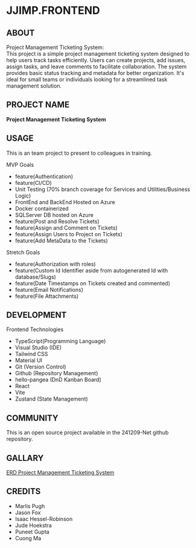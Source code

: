# JJIMP.FRONTEND

## ABOUT

Project Management Ticketing System:  
This project is a simple project management ticketing system designed to help users track tasks efficiently. Users can create projects, add issues, assign tasks, and leave comments to facilitate collaboration. The system provides basic status tracking and metadata for better organization. It's ideal for small teams or individuals looking for a streamlined task management solution.

## PROJECT NAME

**Project Management Ticketing System**

## USAGE

This is an team project to present to colleagues in training.

MVP Goals

- feature(Authentication)
- feature(CI/CD)
- Unit Testing (70% branch coverage for Services and Utilities/Business Logic)
- FrontEnd and BackEnd Hosted on Azure
- Docker containerized
- SQLServer DB hosted on Azure
- feature(Post and Resolve Tickets)
- feature(Assign and Comment on Tickets)
- feature(Assign Users to Project on Tickets)
- feature(Add MetaData to the Tickets)

Stretch Goals

- feature(Authorization with roles)
- feature(Custom Id Identifier aside from autogenerated Id with database/Slugs)
- feature(Date Timestamps on Tickets created and commented)
- feature(Email Notifications)
- feature(File Attachments)

## DEVELOPMENT

Frontend Technologies

- TypeScript(Programming Language)
- Visual Studio (IDE)
- Tailwind CSS
- Material UI
- Git (Version Control)
- Github (Repository Management)
- hello-pangea (DnD Kanban Board)
- React
- Vite
- Zustand (State Management)

## COMMUNITY

This is an open source project available in the 241209-Net github repository.

## GALLARY

[ERD Project Management Ticketing System](https://dbdiagram.io/d/Copy-of-Ticket-Manager-678fb4b437f5d6cbeb7420ac)

## CREDITS

- Marlis Pugh
- Jason Fox
- Isaac Hessel-Robinson
- Jude Hoekstra
- Puneet Gupta
- Cuong Ma
